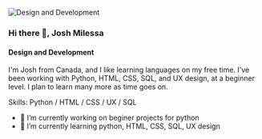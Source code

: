 ![Design and Development ](https://i.pinimg.com/originals/90/80/60/90806070087882cb511b0a0cf13e5089.jpg)
### Hi there 👋, Josh Milessa
#### Design and Development 

I'm Josh from Canada, and I like learning languages on my free time. I've been working with Python, HTML, CSS, SQL, and UX design, at a beginner level. I plan to learn many more as time goes on.


Skills: Python / HTML / CSS / UX / SQL

- 🔭 I’m currently working on beginer projects for python  
- 🌱 I’m currently learning python, HTML, CSS, SQL, UX design 




